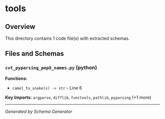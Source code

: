 # tools

## Overview

This directory contains 1 code file(s) with extracted schemas.

## Files and Schemas

### `cvt_pyparsing_pep8_names.py` (python)

**Functions:**
- `camel_to_snake(s) -> str` - Line 6

**Key Imports:** `argparse`, `difflib`, `functools`, `pathlib`, `pyparsing` (+1 more)

---
*Generated by Schema Generator*